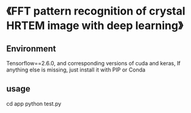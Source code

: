 # 《FFT pattern recognition of crystal HRTEM image with deep learning》

## Environment 
  Tensorflow==2.6.0, and corresponding versions of cuda and keras, If anything else is missing, just install it with PIP or Conda
## usage
  cd app 
  python test.py
